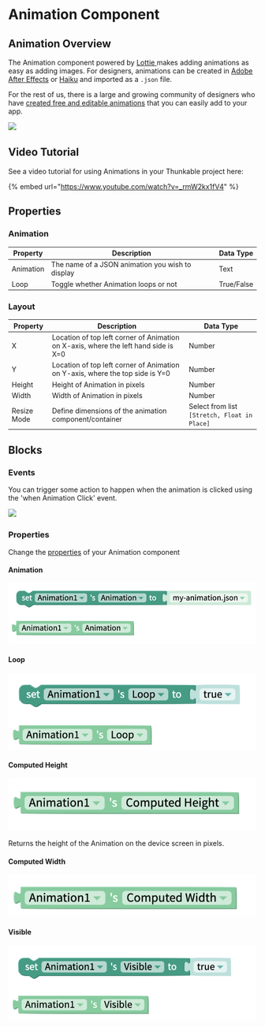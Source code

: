 # Animation Component

## Animation Overview

The Animation component powered by [Lottie ](https://airbnb.design/lottie/)makes adding animations as easy as adding images. For designers, animations can be created in [Adobe After Effects](https://www.adobe.com/products/aftereffects.html) or [Haiku](https://www.haiku.ai/) and imported as a `.json` file.

For the rest of us, there is a large and growing community of designers who have [created free and editable animations](https://www.lottiefiles.com/community) that you can easily add to your app.

![](../../../.gitbook/assets/animation-lottie-fig-1.gif)

## Video Tutorial

See a video tutorial for using Animations in your Thunkable project here:

{% embed url="https://www.youtube.com/watch?v=_rmW2kx1fV4" %}

## Properties

### Animation

| Property  | Description                                      | Data Type  |
| --------- | ------------------------------------------------ | ---------- |
| Animation | The name of a JSON animation you wish to display | Text       |
| Loop      | Toggle whether Animation loops or not            | True/False |

### Layout

| Property    | Description                                                                         | Data Type                                    |
| ----------- | ----------------------------------------------------------------------------------- | -------------------------------------------- |
| X           | Location of top left corner of Animation on X-axis, where the left hand side is X=0 | Number                                       |
| Y           | Location of top left corner of Animation on Y-axis, where the top side is Y=0       | Number                                       |
| Height      | Height of Animation in pixels                                                       | Number                                       |
| Width       | Width of Animation in pixels                                                        | Number                                       |
| Resize Mode | Define dimensions of the animation component/container                              | Select from list `[Stretch, Float in Place]` |

## Blocks

### Events

You can trigger some action to happen when the animation is clicked using the 'when Animation Click' event.

![](../../../.gitbook/assets/lottieclick.png)

### Properties

Change the [properties](lottie.md#properties) of your Animation component

#### Animation

![](../../../.gitbook/assets/animation-file.png)

#### Loop

![](../../../.gitbook/assets/animation-loop.png)

#### Computed Height

![](../../../.gitbook/assets/animation-height.png)

Returns the height of the Animation on the device screen in pixels.

#### Computed Width

![](../../../.gitbook/assets/animation-width.png)

#### Visible

![](../../../.gitbook/assets/animation-visible.png)
